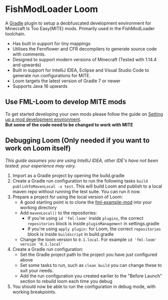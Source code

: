# FishModLoader Loom

A [Gradle](https://gradle.org/) plugin to setup a deobfuscated development environment for Minecraft Is Too Easy(MITE) mods. Primarily used in the FishModLoader toolchain.

* Has built in support for tiny mappings
* Utilises the Fernflower and CFR decompilers to generate source code with comments.
* Designed to support modern versions of Minecraft (Tested with 1.14.4 and upwards)
* Built in support for IntelliJ IDEA, Eclipse and Visual Studio Code to generate run configurations for MITE.
* Loom targets the latest version of Gradle 7 or newer 
* Supports Java 16 upwards

## Use FML-Loom to develop MITE mods

To get started developing your own mods please follow the guide on [Setting up a mod development environment](https://fabricmc.net/wiki/tutorial:setup). \
**But some of the code need to be changed to work with MITE**

## Debugging Loom (Only needed if you want to work on Loom itself)

_This guide assumes you are using IntelliJ IDEA, other IDE's have not been tested; your experience may vary._

1. Import as a Gradle project by opening the build.gradle
2. Create a Gradle run configuration to run the following tasks `build publishToMavenLocal -x test`. This will build Loom and publish to a local maven repo without running the test suite. You can run it now.
3. Prepare a project for using the local version of Loom:
   * A good starting point is to clone the [fml-example-mod](https://github.com/XiaoYu233/fml-example-mod) into your working directory
   * Add `mavenLocal()` to the repositories:
     * If you're using `id 'fml-loom'` inside `plugins`, the correct `repositories` block is inside `pluginManagement` in settings.gradle
     * If you're using `apply plugin:` for Loom, the correct `repositories` block is inside `buildscript` in build.gradle
   * Change the loom version to `0.1.local`. For example `id 'fml-loom' version '0.1.local'`
4. Create a Gradle run configuration:
   * Set the Gradle project path to the project you have just configured above
   * Set some tasks to run, such as `clean build` you can change these to suit your needs.
   * Add the run configuration you created earlier to the "Before Launch" section to rebuild loom each time you debug
5. You should now be able to run the configuration in debug mode, with working breakpoints.
